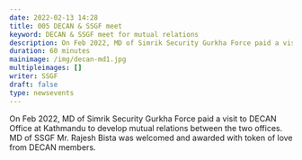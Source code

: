 ```yaml
---
date: 2022-02-13 14:28
title: 005 DECAN & SSGF meet
keyword: DECAN & SSGF meet for mutual relations
description: On Feb 2022, MD of Simrik Security Gurkha Force paid a visit to DECAN Office.
duration: 60 minutes
mainimage: /img/decan-md1.jpg
multipleimages: []
writer: SSGF
draft: false
type: newsevents
---
```

On Feb 2022, MD of Simrik Security Gurkha Force paid a visit to DECAN Office at Kathmandu to develop mutual relations between the two offices. MD of SSGF Mr. Rajesh Bista was welcomed and awarded with token of love from DECAN members.